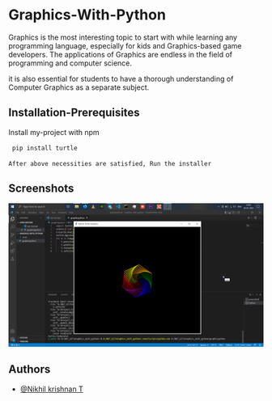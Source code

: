 # Graphics-With-Python

Graphics is the most interesting topic to start with while learning any programming language, especially for kids and Graphics-based game developers.  The applications of Graphics are endless in the field of programming and computer science.


it is also essential for students to have a thorough understanding of Computer Graphics as a separate subject.




## Installation-Prerequisites

Install my-project with npm

```bash 
 pip install turtle
```
    After above necessities are satisfied, Run the installer
## Screenshots

![App Screenshot](https://github.com/Nikhil-Krishnan-T/Graphics-With-Python/blob/main/Result/Screenshot%202023-01-30%20120417.png)


## Authors

- [@Nikhil krishnan T](https://github.com/Nikhil-Krishnan-T)

